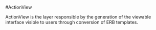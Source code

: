 #ActionView

ActionView is the layer responsible by the generation of the viewable interface visible to users through conversion of ERB templates.